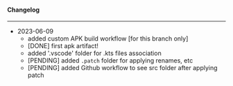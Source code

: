 #### Changelog #
*************************************

- 2023-06-09
    - added custom APK build workflow [for this branch only]
    - [DONE] first apk artifact!
    - added '.vscode' folder for .kts files association
    - [PENDING] added `.patch` folder for applying renames, etc
    - [PENDING] added Github workflow to see src folder after applying patch